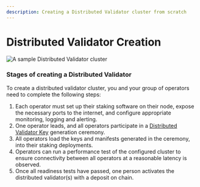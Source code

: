 ```yaml
---
description: Creating a Distributed Validator cluster from scratch
---
```


# Distributed Validator Creation

![A sample Distributed Validator cluster](</img/ObolCluster.png>)

### Stages of creating a Distributed Validator

To create a distributed validator cluster, you and your group of operators need to complete the following steps:

1. Each operator must set up their staking software on their node, expose the necessary ports to the internet, and configure appropriate monitoring, logging and alerting.&#x20;
2. One operator leads, and all operators participate in a [Distributed Validator Key](../dvk/distributed-validator-keys.md) generation ceremony.&#x20;
3. All operators load the keys and manifests generated in the ceremony, into their staking deployments.&#x20;
4. Operators can run a performance test of the configured cluster to ensure connectivity between all operators at a reasonable latency is observed.&#x20;
5. Once all readiness tests have passed, one person activates the distributed validator(s) with a deposit on chain.&#x20;



####
